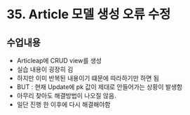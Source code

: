 # 35. Article 모델 생성 오류 수정

## 수업내용
- Articleap에 CRUD view를 생성
- 실습 내용이 굉장히 김
- 하지만 이미 반복된 내용이기 떄문에 따라하기만 하면 됨
- BUT : 현재 Update에 pk 값이 제대로 안들어가는 상황이 발생함
- 아무리 찾아도 해결방법이 나오질 않음.
- 일단 진행 한 이후에 다시 해결해야함
